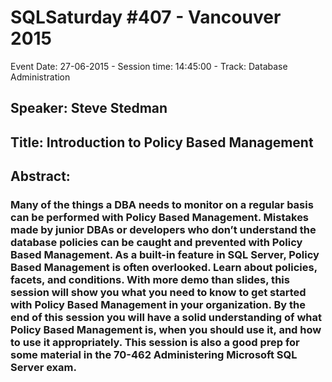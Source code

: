 # SQLSaturday #407 - Vancouver 2015
Event Date: 27-06-2015 - Session time: 14:45:00 - Track: Database Administration
## Speaker: Steve Stedman
## Title: Introduction to Policy Based Management
## Abstract:
### Many of the things a DBA needs to monitor on a regular basis can be performed with Policy Based Management. Mistakes made by junior DBAs or developers who don’t understand the database policies can be caught and prevented with Policy Based Management. As a built-in feature in SQL Server, Policy Based Management is often overlooked. Learn about policies, facets, and conditions. With more demo than slides, this session will show you what you need to know to get started with Policy Based Management in your organization. By the end of this session you will have a solid understanding of what Policy Based Management is, when you should use it, and how to use it appropriately. This session is also a good prep for some material in the 70-462 Administering Microsoft SQL Server exam.
